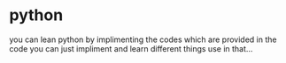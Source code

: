 # python
you can lean python by implimenting the codes which are provided in the code 
you can just impliment and learn different things use in that...
  
  



